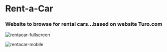 # Rent-a-Car
### Website to browse for rental cars...based on website Turo.com


![rentacar-fullscreen](https://user-images.githubusercontent.com/104049282/233061284-10adc1bb-5528-48fd-9145-75fcb8a8934c.png)



![rentacar-mobile](https://user-images.githubusercontent.com/104049282/233061172-ad7d037d-75f0-41cb-a00f-72e225926b4c.png)
